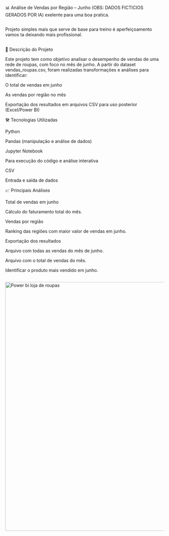 📊 Análise de Vendas por Região – Junho (OBS: DADOS FICTICIOS GERADOS POR IA) exelente para uma boa pratica.
##
Projeto simples mais que serve de base para treino é aperfeiçoamento vamos ta deixando mais profissional.
##
📌 Descrição do Projeto

Este projeto tem como objetivo analisar o desempenho de vendas de uma rede de roupas, com foco no mês de junho.
A partir do dataset vendas_roupas.csv, foram realizadas transformações e análises para identificar:

O total de vendas em junho

As vendas por região no mês

Exportação dos resultados em arquivos CSV para uso posterior (Excel/Power BI)

🛠️ Tecnologias Utilizadas

Python

Pandas (manipulação e análise de dados)

Jupyter Notebook

Para execução do código e análise interativa

CSV

Entrada e saída de dados

📈 Principais Análises

Total de vendas em junho

Cálculo do faturamento total do mês.

Vendas por região

Ranking das regiões com maior valor de vendas em junho.

Exportação dos resultados

Arquivo com todas as vendas do mês de junho.

Arquivo com o total de vendas do mês.

Identificar o produto mais vendido em junho.




##

<img width="1406" height="791" alt="Power bi loja de roupas" src="https://github.com/user-attachments/assets/7b705d2b-c5a1-471b-9ad2-6a538d5c4ad8" />












